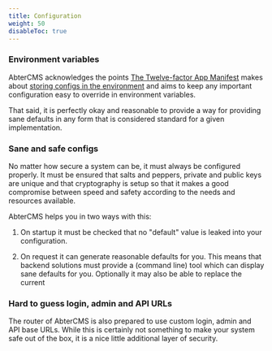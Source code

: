 ```yaml
---
title: Configuration
weight: 50
disableToc: true
---
```


### Environment variables

AbterCMS acknowledges the points [The Twelve-factor App Manifest](https://12factor.net/) makes about [storing configs in the environment](https://12factor.net/config) and aims to keep any important configuration easy to override in environment variables.

That said, it is perfectly okay and reasonable to provide a way for providing sane defaults in any form that is considered standard for a given implementation.

### Sane and safe configs

No matter how secure a system can be, it must always be configured properly. It must be ensured that salts and peppers, private and public keys are unique and that cryptography is setup so that it makes a good compromise between speed and safety according to the needs and resources available.

AbterCMS helps you in two ways with this:

1. On startup it must be checked that no "default" value is leaked into your configuration.

2. On request it can generate reasonable defaults for you. This means that backend solutions must provide a (command line) tool which can display sane defaults for you. Optionally it may also be able to replace the current 

### Hard to guess login, admin and API URLs

The router of AbterCMS is also prepared to use custom login, admin and API base URLs. While this is certainly not something to make your system safe out of the box, it is a nice little additional layer of security.